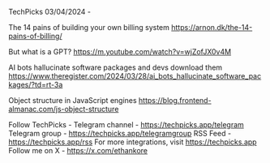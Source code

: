 TechPicks 03/04/2024 -

The 14 pains of building your own billing system
https://arnon.dk/the-14-pains-of-billing/

But what is a GPT?
https://m.youtube.com/watch?v=wjZofJX0v4M

AI bots hallucinate software packages and devs download them
https://www.theregister.com/2024/03/28/ai_bots_hallucinate_software_packages/?td=rt-3a

Object structure in JavaScript engines
https://blog.frontend-almanac.com/js-object-structure

Follow TechPicks -
Telegram channel - https://techpicks.app/telegram
Telegram group - https://techpicks.app/telegramgroup
RSS Feed - https://techpicks.app/rss
For more integrations, visit https://techpicks.app
Follow me on X - https://x.com/ethankore